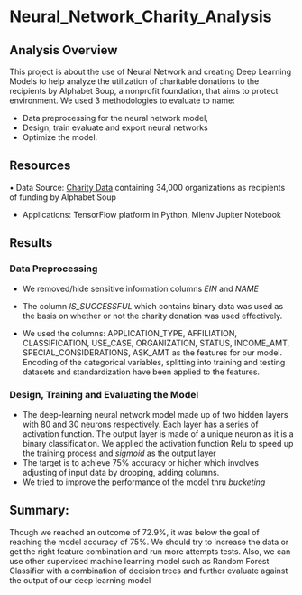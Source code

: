 # Neural_Network_Charity_Analysis

## Analysis Overview
This project is about the use of Neural Network and creating Deep Learning Models to help analyze the utilization of charitable donations to the recipients by Alphabet Soup, a nonprofit foundation, that aims to protect environment. We used 3 methodologies to evaluate to name: 
* Data preprocessing for the neural network model,
* Design, train evaluate and export neural networks 
* Optimize the model.
## Resources
•	Data Source: [Charity Data](https://github.com/Elsa050464/Neural_Network_Charity_Analysis/blob/main/Resources/charity_data.csvcharity_data.csv) containing 34,000 organizations as recipients of funding by Alphabet Soup 
* Applications: TensorFlow platform in Python, Mlenv Jupiter Notebook 
## Results
### Data Preprocessing
* We removed/hide sensitive information columns *EIN* and *NAME* 
* The column *IS_SUCCESSFUL* which contains binary data was used as the basis on whether or not the charity donation was used effectively. 

* We used the columns: APPLICATION_TYPE, AFFILIATION, CLASSIFICATION, USE_CASE, ORGANIZATION, STATUS, INCOME_AMT, SPECIAL_CONSIDERATIONS, ASK_AMT as the features for our model. Encoding of the categorical variables, splitting into training and testing datasets and standardization have been applied to the features.
### Design, Training and Evaluating the Model
* The deep-learning neural network model made up of two hidden layers with 80 and 30 neurons respectively. Each layer has a series of activation function.
The output layer is made of a unique neuron as it is a binary classification.
We applied the activation function Relu to speed up the training process and *sigmoid* as the output layer
* The target is to achieve 75% accuracy or higher which involves adjusting of input data by dropping, adding columns.
* We tried to improve the performance of the model thru *bucketing* 
## Summary:

Though we reached an outcome of 72.9%, it was below the goal of reaching the model accuracy of 75%. We should try to increase the data or get the right feature combination and run more attempts tests. Also, we can use other supervised machine learning model such as Random Forest Classifier with a combination of decision trees and further evaluate against the output of our deep learning model 

